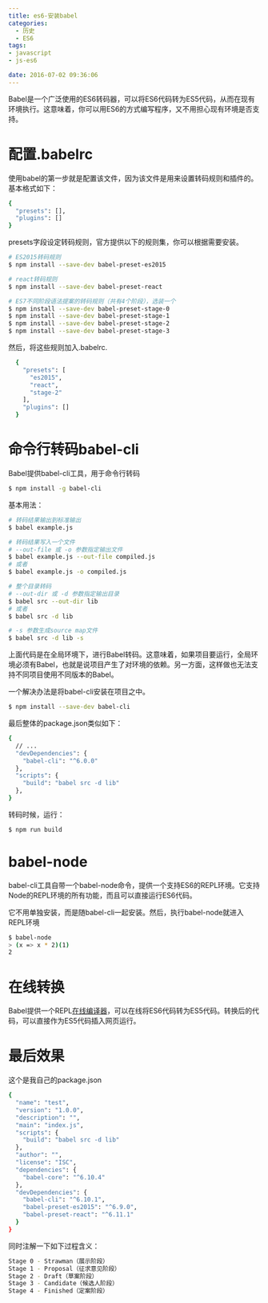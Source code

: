 ```yaml
---
title: es6-安装babel
categories:
  - 历史
  - ES6
tags: 
- javascript
- js-es6

date: 2016-07-02 09:36:06
---
```

Babel是一个广泛使用的ES6转码器，可以将ES6代码转为ES5代码，从而在现有环境执行。这意味着，你可以用ES6的方式编写程序，又不用担心现有环境是否支持。
<!--more-->
# 配置.babelrc
使用babel的第一步就是配置该文件，因为该文件是用来设置转码规则和插件的。基本格式如下：
```bash
{
  "presets": [],
  "plugins": []
}
```
presets字段设定转码规则，官方提供以下的规则集，你可以根据需要安装。
```bash
# ES2015转码规则
$ npm install --save-dev babel-preset-es2015

# react转码规则
$ npm install --save-dev babel-preset-react

# ES7不同阶段语法提案的转码规则（共有4个阶段），选装一个
$ npm install --save-dev babel-preset-stage-0
$ npm install --save-dev babel-preset-stage-1
$ npm install --save-dev babel-preset-stage-2
$ npm install --save-dev babel-preset-stage-3
```
然后，将这些规则加入.babelrc.
```bash
  {
    "presets": [
      "es2015",
      "react",
      "stage-2"
    ],
    "plugins": []
  }
```

# 命令行转码babel-cli 
Babel提供babel-cli工具，用于命令行转码
```bash
$ npm install -g babel-cli
```
基本用法：
```bash
# 转码结果输出到标准输出
$ babel example.js

# 转码结果写入一个文件
# --out-file 或 -o 参数指定输出文件
$ babel example.js --out-file compiled.js
# 或者
$ babel example.js -o compiled.js

# 整个目录转码
# --out-dir 或 -d 参数指定输出目录
$ babel src --out-dir lib
# 或者
$ babel src -d lib

# -s 参数生成source map文件
$ babel src -d lib -s
```
上面代码是在全局环境下，进行Babel转码。这意味着，如果项目要运行，全局环境必须有Babel，也就是说项目产生了对环境的依赖。另一方面，这样做也无法支持不同项目使用不同版本的Babel。

一个解决办法是将babel-cli安装在项目之中。
```bash
$ npm install --save-dev babel-cli
```
最后整体的package.json类似如下：
```bash
{
  // ...
  "devDependencies": {
    "babel-cli": "^6.0.0"
  },
  "scripts": {
    "build": "babel src -d lib"
  },
}
```
转码时候，运行：
```bash
$ npm run build
```
# babel-node
babel-cli工具自带一个babel-node命令，提供一个支持ES6的REPL环境。它支持Node的REPL环境的所有功能，而且可以直接运行ES6代码。

它不用单独安装，而是随babel-cli一起安装。然后，执行babel-node就进入REPL环境
```bash
$ babel-node
> (x => x * 2)(1)
2
```
# 在线转换
Babel提供一个REPL[在线编译器](https://babeljs.io/repl/)，可以在线将ES6代码转为ES5代码。转换后的代码，可以直接作为ES5代码插入网页运行。

# 最后效果
这个是我自己的package.json
```bash
{
  "name": "test",
  "version": "1.0.0",
  "description": "",
  "main": "index.js",
  "scripts": {
    "build": "babel src -d lib"
  },
  "author": "",
  "license": "ISC",
  "dependencies": {
    "babel-core": "^6.10.4"
  },
  "devDependencies": {
    "babel-cli": "^6.10.1",
    "babel-preset-es2015": "^6.9.0",
    "babel-preset-react": "^6.11.1"
  }
}
```
同时注解一下如下过程含义：
```bash
Stage 0 - Strawman（展示阶段）
Stage 1 - Proposal（征求意见阶段）
Stage 2 - Draft（草案阶段）
Stage 3 - Candidate（候选人阶段）
Stage 4 - Finished（定案阶段）
```




























